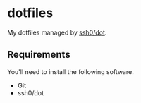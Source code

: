 # dotfiles
My dotfiles managed by [ssh0/dot](https://github.com/ssh0/dot).

## Requirements
You'll need to install the following software.
- Git
- ssh0/dot

